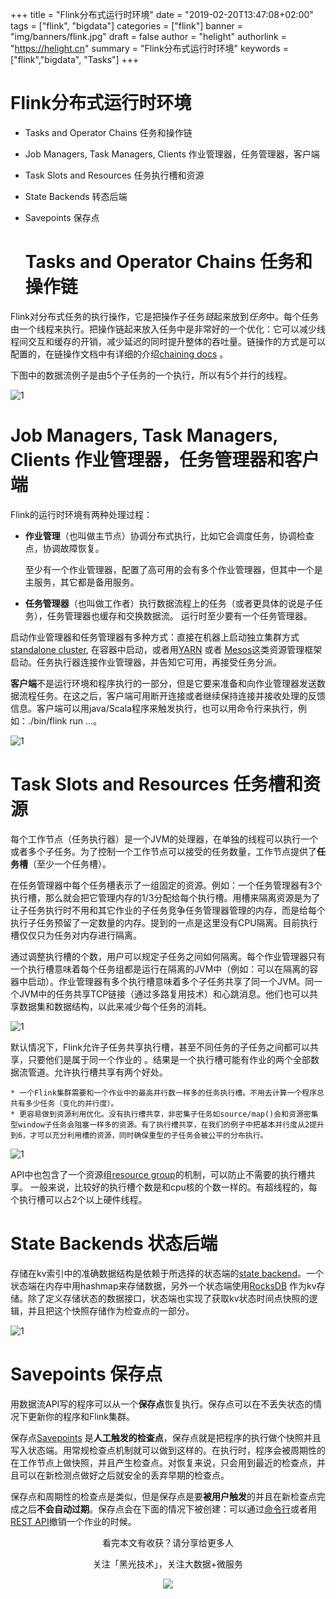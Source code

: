 +++
title = "Flink分布式运行时环境"
date = "2019-02-20T13:47:08+02:00"
tags = ["flink", "bigdata"]
categories = ["flink"]
banner = "img/banners/flink.jpg"
draft = false
author = "helight"
authorlink = "https://helight.cn"
summary = "Flink分布式运行时环境"
keywords = ["flink","bigdata", "Tasks"]
+++

# Flink分布式运行时环境
* Tasks and Operator Chains 任务和操作链

* Job Managers, Task Managers, Clients 作业管理器，任务管理器，客户端

* Task Slots and Resources 任务执行槽和资源

* State Backends 转态后端

* Savepoints 保存点

  # Tasks and Operator Chains 任务和操作链

Flink对分布式任务的执行操作，它是把操作子任务*链*起来放到*任务*中。每个任务由一个线程来执行。把操作链起来放入任务中是非常好的一个优化：它可以减少线程间交互和缓存的开销，减少延迟的同时提升整体的吞吐量。链操作的方式是可以配置的，在链操作文档中有详细的介绍[chaining docs](https://ci.apache.org/projects/flink/flink-docs-release-1.7/dev/stream/operators/#task-chaining-and-resource-groups) 。

下图中的数据流例子是由5个子任务的一个执行，所以有5个并行的线程。

![1](20190220/1.png)

# Job Managers, Task Managers, Clients 作业管理器，任务管理器和客户端
Flink的运行时环境有两种处理过程：

* **作业管理**（也叫做主节点）协调分布式执行，比如它会调度任务，协调检查点，协调故障恢复。

    至少有一个作业管理器，配置了高可用的会有多个作业管理器，但其中一个是主服务，其它都是备用服务。
* **任务管理器**（也叫做工作者）执行数据流程上的任务（或者更具体的说是子任务），任务管理器也缓存和交换数据流。
    运行时至少要有一个任务管理器。

启动作业管理器和任务管理器有多种方式：直接在机器上启动独立集群方式[standalone cluster](https://ci.apache.org/projects/flink/flink-docs-release-1.7/ops/deployment/cluster_setup.html), 在容器中启动，或者用[YARN](https://ci.apache.org/projects/flink/flink-docs-release-1.7/ops/deployment/yarn_setup.html) 或者 [Mesos](https://ci.apache.org/projects/flink/flink-docs-release-1.7/ops/deployment/mesos.html)这类资源管理框架启动。任务执行器连接作业管理器，并告知它可用，再接受任务分派。

**客户端**不是运行环境和程序执行的一部分，但是它要来准备和向作业管理器发送数据流程任务。在这之后，客户端可用断开连接或者继续保持连接并接收处理的反馈信息。客户端可以用java/Scala程序来触发执行，也可以用命令行来执行，例如：./bin/flink run …。

![1](20190220/2.png)

# Task Slots and Resources 任务槽和资源
每个工作节点（任务执行器）是一个JVM的处理器，在单独的线程可以执行一个或者多个子任务。为了控制一个工作节点可以接受的任务数量，工作节点提供了**任务槽**（至少一个任务槽）。

在任务管理器中每个任务槽表示了一组固定的资源。例如：一个任务管理器有3个执行槽，那么就会把它管理内存的1/3分配给每个执行槽。用槽来隔离资源是为了让子任务执行时不用和其它作业的子任务竞争任务管理器管理的内存，而是给每个执行子任务预留了一定数量的内存。提到的一点是这里没有CPU隔离。目前执行槽仅仅只为任务对内存进行隔离。

通过调整执行槽的个数，用户可以规定子任务之间如何隔离。每个作业管理器只有一个执行槽意味着每个任务组都是运行在隔离的JVM中（例如：可以在隔离的容器中启动）。作业管理器有多个执行槽意味着多个子任务共享了同一个JVM。同一个JVM中的任务共享TCP链接（通过多路复用技术）和心跳消息。他们也可以共享数据集和数据结构，以此来减少每个任务的消耗。

![1](20190220/3.png)

默认情况下，Flink允许子任务共享执行槽，甚至不同任务的子任务之间都可以共享，只要他们是属于同一个作业的 。结果是一个执行槽可能有作业的两个全部数据流管道。允许执行槽共享有两个好处。

	* 一个Flink集群需要和一个作业中的最高并行数一样多的任务执行槽。不用去计算一个程序总共有多少任务（变化的并行度）。
	* 更容易做到资源利用优化。没有执行槽共享，非密集子任务如source/map()会和资源密集型window子任务会阻塞一样多的资源。有了执行槽共享，在我们的例子中把基本并行度从2提升到6，才可以充分利用槽的资源，同时确保重型的子任务会被公平的分布执行。

![1](20190220/4.png)

API中也包含了一个资源组[resource group](https://ci.apache.org/projects/flink/flink-docs-release-1.7/dev/stream/operators/#task-chaining-and-resource-groups)的机制，可以防止不需要的执行槽共享。
一般来说，比较好的执行槽个数是和cpu核的个数一样的。有超线程的，每个执行槽可以占2个以上硬件线程。

# State Backends 状态后端
存储在kv索引中的准确数据结构是依赖于所选择的状态端的[state backend](https://ci.apache.org/projects/flink/flink-docs-release-1.7/ops/state/state_backends.html)。一个状态端在内存中用hashmap来存储数据，另外一个状态端使用[RocksDB](https://ci.apache.org/projects/flink/flink-docs-release-1.7/monitoring/rest_api.html#cancel-job-with-savepoint) 作为kv存储。除了定义存储状态的数据接口，状态端也实现了获取kv状态时间点快照的逻辑，并且把这个快照存储作为检查点的一部分。

![1](20190220/5.png)

# Savepoints 保存点
用数据流API写的程序可以从一个**保存点**恢复执行。保存点可以在不丢失状态的情况下更新你的程序和Flink集群。

保存点[Savepoints](https://ci.apache.org/projects/flink/flink-docs-release-1.7/ops/state/savepoints.html) 是**人工触发的检查点**，保存点就是把程序的执行做个快照并且写入状态端。用常规检查点机制就可以做到这样的。在执行时，程序会被周期性的在工作节点上做快照，并且产生检查点。对恢复来说，只会用到最近的检查点，并且可以在新检测点做好之后就安全的丢弃早期的检查点。

保存点和周期性的检查点是类似，但是保存点是要**被用户触发**的并且在新检查点完成之后**不会自动过期**。保存点会在下面的情况下被创建：可以通过[命令行](https://ci.apache.org/projects/flink/flink-docs-release-1.7/ops/cli.html#savepoints)或者用 [REST API](https://ci.apache.org/projects/flink/flink-docs-release-1.7/monitoring/rest_api.html#cancel-job-with-savepoint)撤销一个作业的时候。

<center>
看完本文有收获？请分享给更多人

关注「黑光技术」，关注大数据+微服务

![](/img/qrcode_helight_tech.jpg)
</center>